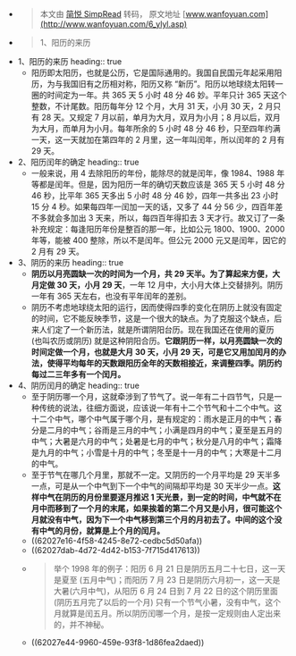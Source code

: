 - > 本文由 [简悦 SimpRead](http://ksria.com/simpread/) 转码， 原文地址 [www.wanfoyuan.com](http://www.wanfoyuan.com/6_ylyl.asp)
- > 1、阳历的来历
- 1、阳历的来历
  heading:: true
	- 阳历即太阳历，也就是公历，它是国际通用的。我国自民国元年起采用阳历，为与我国旧有之历相对称，阳历又称 “新历”。阳历以地球绕太阳转一圈的时间定为一年。共 365 天 5 小时 48 分 46 妙。平年只计 365 天这个整数，不计尾数。阳历每年分 12 个月，大月 31 天，小月 30 天，2 月只有 28 天。又规定 7 月以前，单月为大月，双月为小月；8 月以后，双月为大月，而单月为小月。每年所余的 5 小时 48 分 46 秒，只至四年约满一天，这一天就加在第四年的 2 月里，这一年叫闰年，所以闰年的 2 月有 29 天。
- 2、阳历闰年的确定
  heading:: true
	- 一般来说，用 4 去除阳历的年份，能除尽的就是闰年，像 1984、1988 年等都是闰年。但是，因为阳历一年的确切天数应该是 365 天 5 小时 48 分 46 秒，比平年 365 天多出 5 小时 48 分 46 妙，四年一共多出 23 小时 15 分 4 秒。如果每四年一闰加一天的话，又多了 44 分 56 少，四百年差不多就会多加出 3 天来，所以，每四百年得扣去 3 天才行。故又订了一条补充规定：每逢阳历年份是整百的那一年，比如公元 1800、1900、2000 年等，能被 400 整除，所以不是闰年。但公元 2000 元又是闰年，因它的 2 月有 29 天。
- 3、阴历的来历
  heading:: true
	- **阴历以月亮圆缺一次的时间为一个月，共 29 天半。为了算起来方便，大月定做 30 天，小月 29 天**，一年 12 月中，大小月大体上交替排列。阴历一年有 365 天左右，也没有平年闰年的差别。
	- 阴历不考虑地球绕太阳的运行，因而使得四季的变化在阴历上就没有固定的时间，它不能反映季节，这是一个很大的缺点。为了克服这个缺点，后来人们定了一个新历法，就是所谓阴阳台历。现在我国还在使用的夏历 (也叫农历或阴历) 就是这种阴阳合历。**它跟阴历一样，以月亮圆缺一次的时间定做一个月，也就是大月 30 天，小月 29 天，可是它又用加闰月的办法，使得平均每年的天数跟阳历全年的天数相接近，来调整四季。阴历约每过二三年多有一个闰月。**
- 4、阴历闰月的确定
  heading:: true
	- 至于阴历哪一个月，这就牵涉到了节气了。说一年有二十四节气，只是一种传统的说法，往细方面说，应该说一年有十二个节气和十二个中气。这十二个中气，哪个中气属于哪个月，是有规定的：雨水是正月的中气；春分是二月的中气；谷雨是三月的中气；小满是四月的中气；夏至是五月的中气；大暑是六月的中气；处暑是七月的中气；秋分是八月的中气；霜降是九月的中气；小雪是十月的中气；冬至是十一月的中气；大寒是十二月的中气。
	- 至于节气在哪几个月里，那就不一定。又阴历的一个月平均是 29 天半多一点，可是从一个中气到下一个中气的间隔却平均是 30 天半少一点。**这样中气在阴历的月份里要逐月推迟 1 天光景，到一定的时间，中气就不在月中而移到了一个月的末尾，如果挨着的第二个月又是小月，很可能这个月就没有中气，因为下一个中气移到第三个月的月初去了。中间的这个没有中气的月份，就算是上个月的闰月。**
	- ((62027e16-4f58-4245-8e72-cedbc5d50afa))
	- ((62027dab-4d72-4d42-b153-7f715d417613))
	- > 举个 1998 年的例子：阳历 6 月 21 日是阴历五月二十七日，这一天是夏至 (五月中气)；而阳历 7 月 23 日是阴历六月初一，这一天是大暑(六月中气)，从阳历 6 月 24 日到 7 月 22 日的这个阴历里面(阴历五月完了以后的一个月) 只有一个节气小暑，没有中气，这个月就算是闰五月。所以阴历闰哪一个月，是按一定规则由人定出来的，并不神秘。
	- ((62027e44-9960-459e-93f8-1d86fea2daed))